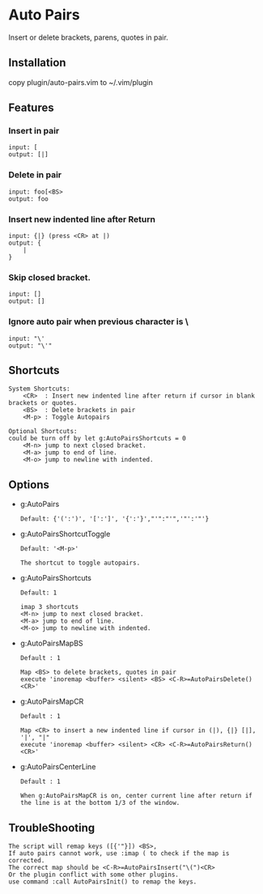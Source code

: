 Auto Pairs
==========
Insert or delete brackets, parens, quotes in pair.

Installation
------------
copy plugin/auto-pairs.vim to ~/.vim/plugin

Features
--------
### Insert in pair
     
    input: [
    output: [|]

### Delete in pair
     
    input: foo[<BS>
    output: foo

### Insert new indented line after Return

    input: {|} (press <CR> at |)
    output: {
        |
    }

### Skip closed bracket.

    input: []
    output: []

### Ignore auto pair when previous character is \

    input: "\'
    output: "\'"


Shortcuts
---------

    System Shortcuts:
        <CR>  : Insert new indented line after return if cursor in blank brackets or quotes.
        <BS>  : Delete brackets in pair
        <M-p> : Toggle Autopairs

    Optional Shortcuts:
    could be turn off by let g:AutoPairsShortcuts = 0
        <M-n> jump to next closed bracket.
        <M-a> jump to end of line.
        <M-o> jump to newline with indented.

Options
-------
*   g:AutoPairs

        Default: {'(':')', '[':']', '{':'}',"'":"'",'"':'"'}

*   g:AutoPairsShortcutToggle

        Default: '<M-p>'

        The shortcut to toggle autopairs.

*   g:AutoPairsShortcuts 

        Default: 1 

        imap 3 shortcuts
        <M-n> jump to next closed bracket.
        <M-a> jump to end of line.
        <M-o> jump to newline with indented.

*   g:AutoPairsMapBS

        Default : 1

        Map <BS> to delete brackets, quotes in pair
        execute 'inoremap <buffer> <silent> <BS> <C-R>=AutoPairsDelete()<CR>'

*   g:AutoPairsMapCR

        Default : 1

        Map <CR> to insert a new indented line if cursor in (|), {|} [|], '|', "|"
        execute 'inoremap <buffer> <silent> <CR> <C-R>=AutoPairsReturn()<CR>'

*   g:AutoPairsCenterLine

        Default : 1

        When g:AutoPairsMapCR is on, center current line after return if the line is at the bottom 1/3 of the window.

TroubleShooting
---------------
    The script will remap keys ([{'"}]) <BS>, 
    If auto pairs cannot work, use :imap ( to check if the map is corrected.
    The correct map should be <C-R>=AutoPairsInsert("\(")<CR>
    Or the plugin conflict with some other plugins.
    use command :call AutoPairsInit() to remap the keys.

